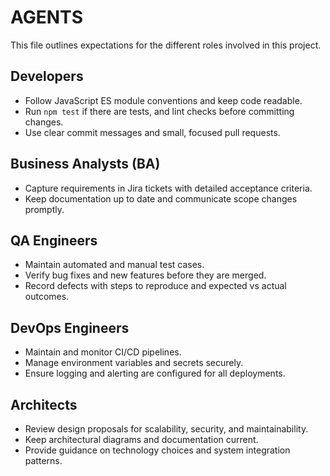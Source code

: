 # AGENTS

This file outlines expectations for the different roles involved in this project.

## Developers
- Follow JavaScript ES module conventions and keep code readable.
- Run `npm test` if there are tests, and lint checks before committing changes.
- Use clear commit messages and small, focused pull requests.

## Business Analysts (BA)
- Capture requirements in Jira tickets with detailed acceptance criteria.
- Keep documentation up to date and communicate scope changes promptly.

## QA Engineers
- Maintain automated and manual test cases.
- Verify bug fixes and new features before they are merged.
- Record defects with steps to reproduce and expected vs actual outcomes.

## DevOps Engineers
- Maintain and monitor CI/CD pipelines.
- Manage environment variables and secrets securely.
- Ensure logging and alerting are configured for all deployments.

## Architects
- Review design proposals for scalability, security, and maintainability.
- Keep architectural diagrams and documentation current.
- Provide guidance on technology choices and system integration patterns.

<!-- ## UX/UI Designers
- Deliver user flows and interface designs that align with product goals.
- Collaborate with developers to ensure a consistent user experience. -->
